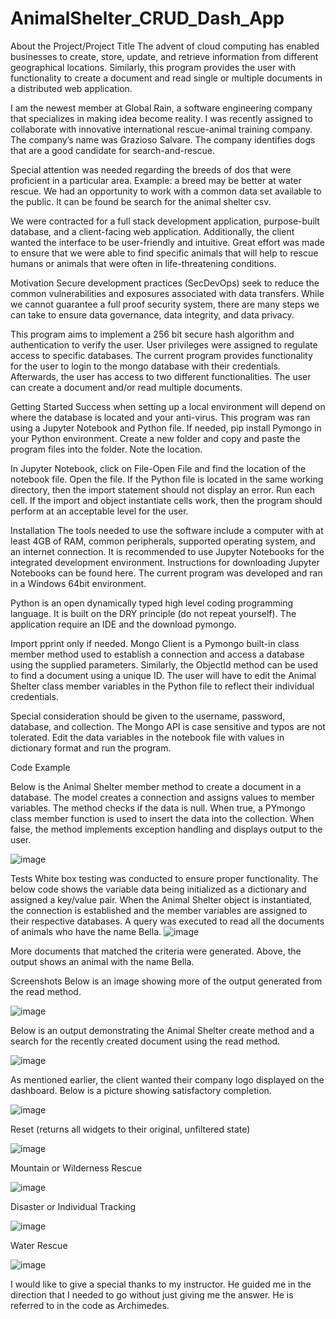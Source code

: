 # AnimalShelter_CRUD_Dash_App
About the Project/Project Title
The advent of cloud computing has enabled businesses to create, store, update, and retrieve information from different geographical locations. Similarly, this program provides the user with functionality to create a document and read single or multiple documents in a distributed web application. 

I am the newest member at Global Rain, a software engineering company that specializes in making idea become reality. I was recently assigned to collaborate with innovative international rescue-animal training company. The company’s name was Grazioso Salvare. The company identifies dogs that are a good candidate for search-and-rescue.

Special attention was needed regarding the breeds of dos that were proficient in a particular area. Example: a breed may be better at water rescue. We had an opportunity to work with a common data set available to the public. It can be found be search for the animal shelter csv.

We were contracted for a full stack development application, purpose-built database, and a client-facing web application. Additionally, the client wanted the interface to be user-friendly and intuitive. Great effort was made to ensure that we were able to find specific animals that will help to rescue humans or animals that were often in life-threatening conditions.

Motivation
Secure development practices (SecDevOps) seek to reduce the common vulnerabilities and exposures associated with data transfers. While we cannot guarantee a full proof security system, there are many steps we can take to ensure data governance, data integrity, and data privacy.

This program aims to implement a 256 bit secure hash algorithm and authentication to verify the user. User privileges were assigned to regulate access to specific databases. The current program provides functionality for the user to login to the mongo database with their credentials. Afterwards, the user has access to two different functionalities. The user can create a document and/or read multiple documents.

Getting Started
Success when setting up a local environment will depend on where the database is located and your anti-virus. This program was ran using a Jupyter Notebook and Python file. If needed, pip install Pymongo in your Python environment. Create a new folder and copy and paste the program files into the folder. Note the location.

In Jupyter Notebook, click on File-Open File and find the location of the notebook file. Open the file. If the Python file is located in the same working directory, then the import statement should not display an error. Run each cell. If the import and object instantiate cells work, then the program should perform at an acceptable level for the user.

Installation
The tools needed to use the software include a computer with at least 4GB of RAM, common peripherals, supported operating system, and an internet connection. It is recommended to use Jupyter Notebooks for the integrated development environment. Instructions for downloading Jupyter Notebooks can be found here. The current program was developed and ran in a Windows 64bit environment.

Python is an open dynamically typed high level coding programming language. It is built on the DRY principle (do not repeat yourself). The application require an IDE and the download pymongo.

Import pprint only if needed. Mongo Client is a Pymongo built-in class member method used to establish a connection and access a database using the supplied parameters. Similarly, the ObjectId method can be used to find a document using a unique ID. The user will have to edit the Animal Shelter class member variables in the Python file to reflect their individual credentials.

Special consideration should be given to the username, password, database, and collection. The Mongo API is case sensitive and typos are not tolerated. Edit the data variables in the notebook file with values in dictionary format and run the program.

Code Example

Below is the Animal Shelter member method to create a document in a database. The model creates a connection and assigns values to member variables. The method checks if the data is null. When true, a PYmongo class member function is used to insert the data into the collection. When false, the method implements exception handling and displays output to the user.

![image](https://github.com/mwesley8/AnimalShelter_CRUD_Dash_App/assets/105822088/dc60cfcf-5a3a-4181-91eb-1ea775c84be4)

Tests
White box testing was conducted to ensure proper functionality. The below code shows the variable data being initialized as a dictionary and assigned a key/value pair. When the Animal Shelter object is instantiated, the connection is established and the member variables are assigned to their respective databases. A query was executed to read all the documents of animals who have the name Bella.
![image](https://github.com/mwesley8/AnimalShelter_CRUD_Dash_App/assets/105822088/fc453a45-35c7-4e16-9b9c-3e8a89cea6c0)

More documents that matched the criteria were generated. Above, the output shows an animal with the name Bella.

Screenshots
Below is an image showing more of the output generated from the read method.

![image](https://github.com/mwesley8/AnimalShelter_CRUD_Dash_App/assets/105822088/0f5c1774-c408-436a-95d7-e74711f71088)

Below is an output demonstrating the Animal Shelter create method and a search for the recently created document using the read method.

![image](https://github.com/mwesley8/AnimalShelter_CRUD_Dash_App/assets/105822088/d5009354-add9-4356-a1d3-a2e95d48579c)

As mentioned earlier, the client wanted their company logo displayed on the dashboard. Below is a picture showing satisfactory completion.

![image](https://github.com/mwesley8/AnimalShelter_CRUD_Dash_App/assets/105822088/e981b153-eba6-4998-93b4-fc3f1a1a6153)

Reset (returns all widgets to their original, unfiltered state)

![image](https://github.com/mwesley8/AnimalShelter_CRUD_Dash_App/assets/105822088/e19157c2-ca17-4839-aa2c-3b82b1147ed0)

Mountain or Wilderness Rescue

![image](https://github.com/mwesley8/AnimalShelter_CRUD_Dash_App/assets/105822088/fb1c91cf-840a-48d6-9278-7da667e47a71)

Disaster or Individual Tracking

![image](https://github.com/mwesley8/AnimalShelter_CRUD_Dash_App/assets/105822088/2a1b97fc-e1f2-4c87-a573-d0eecb8a90e9)

Water Rescue

![image](https://github.com/mwesley8/AnimalShelter_CRUD_Dash_App/assets/105822088/745c06bd-0da0-48dd-95a7-b7af3d87d742)


I would like to give a special thanks to my instructor. He guided me in the direction that I needed to go without just giving me the answer.
He is referred to in the code as Archimedes.









